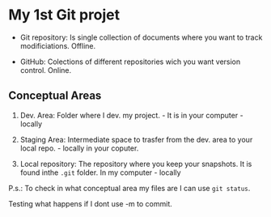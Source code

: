 # My 1st Git projet

- Git repository: Is single collection of documents where you want to track modificiations. Offline.

- GitHub: Colections of different repositories wich you want version control. Online.

## Conceptual Areas

1. Dev. Area: Folder where I dev. my project. - It is in your computer - locally

2. Staging Area: Intermediate space to trasfer from the dev. area to your local repo. - locally in your coputer.

3. Local repository:  The repository where you keep your snapshots. It is found inthe `.git` folder. In my computer - locally

P.s.: To check in what conceptual area my files are I can use `git status`.



Testing what happens if I dont use -m to commit.
